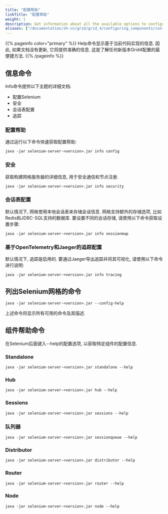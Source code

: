 ```yaml
---
title: "配置帮助"
linkTitle: "配置帮助"
weight: 1
description: Get information about all the available options to configure Grid.
aliases: ["/documentation/zh-cn/grid/grid_4/configuring_components/config_help/"]
---
```


{{% pageinfo color="primary" %}}
Help命令显示基于当前代码实现的信息.
因此, 如果文档没有更新, 它将提供准确的信息.
这是了解任何新版本Grid4配置的最便捷方法.
{{% /pageinfo %}}


## 信息命令

Info命令提供以下主题的详细文档:
* 配置Selenium
* 安全
* 会话表配置
* 追踪

### 配置帮助 

通过运行以下命令快速获取配置帮助:

```shell
java -jar selenium-server-<version>.jar info config
```

### 安全

获取构建网格服务器的详细信息, 
用于安全通信和节点注册.


```shell
java -jar selenium-server-<version>.jar info security
```

### 会话表配置

默认情况下, 
网格使用本地会话表来存储会话信息. 
网格支持额外的存储选项, 
比如Redis和JDBC-SQL支持的数据库. 
要设置不同的会话存储, 
请使用以下命令获取设置步骤:

```shell
java -jar selenium-server-<version>.jar info sessionmap
```

### 基于OpenTelemetry和Jaeger的追踪配置

默认情况下, 追踪是启用的. 
要通过Jaeger导出追踪并将其可视化, 
请使用以下命令进行说明:

```shell
java -jar selenium-server-<version>.jar info tracing
```

## 列出Selenium网格的命令  
 

```shell
java -jar selenium-server-<version>.jar --config-help
```

上述命令将显示所有可用的命令及其描述.

## 组件帮助命令

在Selenium后面键入--help的配置选项, 
以获取特定组件的配置信息.

### Standalone 

```shell
java -jar selenium-server-<version>.jar standalone --help
```
### Hub 

```shell
java -jar selenium-server-<version>.jar hub --help
```

### Sessions 

```shell
java -jar selenium-server-<version>.jar sessions --help
```

### 队列器

```shell
java -jar selenium-server-<version>.jar sessionqueue --help
```

### Distributor 

```shell
java -jar selenium-server-<version>.jar distributor --help
```

### Router 

```shell
java -jar selenium-server-<version>.jar router --help
```

### Node 

```shell
java -jar selenium-server-<version>.jar node --help
```
